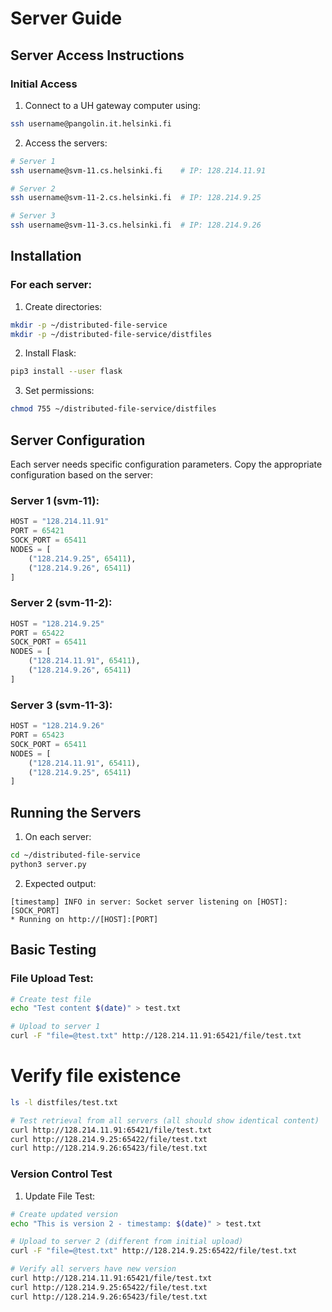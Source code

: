 # Server Guide

## Server Access Instructions

### Initial Access
1. Connect to a UH gateway computer using:
```bash
ssh username@pangolin.it.helsinki.fi
```

2. Access the servers:
```bash
# Server 1
ssh username@svm-11.cs.helsinki.fi    # IP: 128.214.11.91

# Server 2
ssh username@svm-11-2.cs.helsinki.fi  # IP: 128.214.9.25

# Server 3
ssh username@svm-11-3.cs.helsinki.fi  # IP: 128.214.9.26
```

## Installation

### For each server:

1. Create directories:
```bash
mkdir -p ~/distributed-file-service
mkdir -p ~/distributed-file-service/distfiles
```

2. Install Flask:
```bash
pip3 install --user flask
```

3. Set permissions:
```bash
chmod 755 ~/distributed-file-service/distfiles
```

## Server Configuration

Each server needs specific configuration parameters. Copy the appropriate configuration based on the server:

### Server 1 (svm-11):
```python
HOST = "128.214.11.91"
PORT = 65421 
SOCK_PORT = 65411
NODES = [
    ("128.214.9.25", 65411),
    ("128.214.9.26", 65411)
]
```

### Server 2 (svm-11-2):
```python
HOST = "128.214.9.25"
PORT = 65422
SOCK_PORT = 65411
NODES = [
    ("128.214.11.91", 65411),
    ("128.214.9.26", 65411)
]
```

### Server 3 (svm-11-3):
```python
HOST = "128.214.9.26"
PORT = 65423
SOCK_PORT = 65411
NODES = [
    ("128.214.11.91", 65411),
    ("128.214.9.25", 65411)
]
```

## Running the Servers

1. On each server:
```bash
cd ~/distributed-file-service
python3 server.py
```

2. Expected output:
```
[timestamp] INFO in server: Socket server listening on [HOST]:[SOCK_PORT]
* Running on http://[HOST]:[PORT]
```

## Basic Testing

### File Upload Test:
```bash
# Create test file 
echo "Test content $(date)" > test.txt

# Upload to server 1
curl -F "file=@test.txt" http://128.214.11.91:65421/file/test.txt
```

# Verify file existence
```bash
ls -l distfiles/test.txt

# Test retrieval from all servers (all should show identical content)
curl http://128.214.11.91:65421/file/test.txt
curl http://128.214.9.25:65422/file/test.txt
curl http://128.214.9.26:65423/file/test.txt
```

### Version Control Test

1. Update File Test:
```bash
# Create updated version
echo "This is version 2 - timestamp: $(date)" > test.txt

# Upload to server 2 (different from initial upload)
curl -F "file=@test.txt" http://128.214.9.25:65422/file/test.txt

# Verify all servers have new version
curl http://128.214.11.91:65421/file/test.txt
curl http://128.214.9.25:65422/file/test.txt
curl http://128.214.9.26:65423/file/test.txt
```

